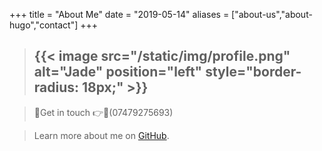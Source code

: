 +++
title = "About Me"
date = "2019-05-14"
aliases = ["about-us","about-hugo","contact"]
+++

> {{< image src="/static/img/profile.png" alt="Jade" position="left" style="border-radius: 18px;" >}} 
> ---

> 👋Get in touch 👉🤖(07479275693)

> Learn more about me on [GitHub](https://github.com/applegreengrape).